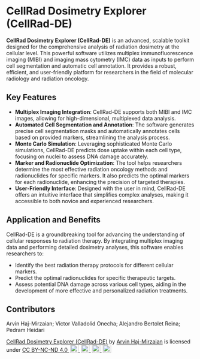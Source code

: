 
# CellRad Dosimetry Explorer (CellRad-DE)

**CellRad Dosimetry Explorer (CellRad-DE)** is an advanced, scalable toolkit designed for the comprehensive analysis of radiation dosimetry at the cellular level. This powerful software utilizes multiplex immunofluorescence imaging (MIBI) and imaging mass cytometry (IMC) data as inputs to perform cell segmentation and automatic cell annotation. It provides a robust, efficient, and user-friendly platform for researchers in the field of molecular radiology and radiation oncology.

## Key Features

- **Multiplex Imaging Integration**: CellRad-DE supports both MIBI and IMC images, allowing for high-dimensional, multiplexed data analysis.
- **Automated Cell Segmentation and Annotation**: The software generates precise cell segmentation masks and automatically annotates cells based on provided markers, streamlining the analysis process.
- **Monte Carlo Simulation**: Leveraging sophisticated Monte Carlo simulations, CellRad-DE predicts dose uptake within each cell type, focusing on nuclei to assess DNA damage accurately.
- **Marker and Radionuclide Optimization**: The tool helps researchers determine the most effective radiation oncology methods and radionuclides for specific markers. It also predicts the optimal markers for each radionuclide, enhancing the precision of targeted therapies.
- **User-Friendly Interface**: Designed with the user in mind, CellRad-DE offers an intuitive interface that simplifies complex analyses, making it accessible to both novice and experienced researchers.

## Application and Benefits

CellRad-DE is a groundbreaking tool for advancing the understanding of cellular responses to radiation therapy. By integrating multiplex imaging data and performing detailed dosimetry analyses, this software enables researchers to:

- Identify the best radiation therapy protocols for different cellular markers.
- Predict the optimal radionuclides for specific therapeutic targets.
- Assess potential DNA damage across various cell types, aiding in the development of more effective and personalized radiation treatments.

## Contributors
Arvin Haj-Mirzaian; Victor Valladolid Onecha; Alejandro Bertolet Reina; Pedram Heidari


<p xmlns:cc="http://creativecommons.org/ns#" xmlns:dct="http://purl.org/dc/terms/">
  <a property="dct:title" rel="cc:attributionURL" href="https://github.com/arvinhm/CellRad-DE">CellRad Dosimetry Explorer (CellRad-DE)</a> 
  by 
  <a rel="cc:attributionURL dct:creator" property="cc:attributionName" href="https://github.com/arvinhm/">Arvin Haj-Mirzaian</a> 
  is licensed under 
  <a href="https://creativecommons.org/licenses/by-nc-nd/4.0/?ref=chooser-v1" target="_blank" rel="license noopener noreferrer" style="display:inline-block;">
    CC BY-NC-ND 4.0
    <img style="height:22px!important;margin-left:3px;vertical-align:text-bottom;" src="https://mirrors.creativecommons.org/presskit/icons/cc.svg?ref=chooser-v1" alt="">
    <img style="height:22px!important;margin-left:3px;vertical-align:text-bottom;" src="https://mirrors.creativecommons.org/presskit/icons/by.svg?ref=chooser-v1" alt="">
    <img style="height:22px!important;margin-left:3px;vertical-align:text-bottom;" src="https://mirrors.creativecommons.org/presskit/icons/nc.svg?ref=chooser-v1" alt="">
    <img style="height:22px!important;margin-left:3px;vertical-align:text-bottom;" src="https://mirrors.creativecommons.org/presskit/icons/nd.svg?ref=chooser-v1" alt="">
  </a>
</p>
